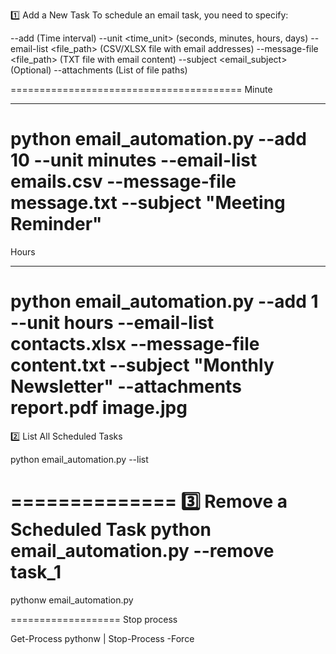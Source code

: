 1️⃣ Add a New Task
To schedule an email task, you need to specify:

--add <interval> (Time interval)
--unit <time_unit> (seconds, minutes, hours, days)
--email-list <file_path> (CSV/XLSX file with email addresses)
--message-file <file_path> (TXT file with email content)
--subject <email_subject>
(Optional) --attachments <file1> <file2> (List of file paths)

========================================
Minute
*******************
python email_automation.py --add 10 --unit minutes --email-list emails.csv --message-file message.txt --subject "Meeting Reminder"
===============================
Hours
**************
python email_automation.py --add 1 --unit hours --email-list contacts.xlsx --message-file content.txt --subject "Monthly Newsletter" --attachments report.pdf image.jpg
====================
2️⃣ List All Scheduled Tasks

python email_automation.py --list

==============
3️⃣ Remove a Scheduled Task
python email_automation.py --remove task_1
===================
pythonw email_automation.py

===================
Stop process

Get-Process pythonw | Stop-Process -Force
